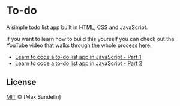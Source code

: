 # To-do
A simple todo list app built in HTML, CSS and JavaScript.

If you want to learn how to build this yourself you can check out the YouTube video that walks through the whole process here:
- [Learn to code a to-do list app in JavaScript - Part 1](https://www.youtube.com/watch?v=2wCpkOk2uCg)
- [Learn to code a to-do list app in JavaScript - Part 2](https://www.youtube.com/watch?v=bGLZ2pwCaiI)

## License
[MIT](LICENSE.md) © [Max Sandelin]
